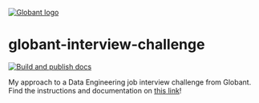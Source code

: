 [![Globant logo](https://mantimantilla.github.io/globant-interview-challenge/_static/logo.png)](https://www.globant.com/)

# globant-interview-challenge

[![Build and publish docs](https://github.com/MantiMantilla/globant-interview-challenge/actions/workflows/build_docs.yml/badge.svg)](https://github.com/MantiMantilla/globant-interview-challenge/actions/workflows/build_docs.yml)

My approach to a Data Engineering job interview challenge from Globant. Find the instructions and documentation on [this link](https://mantimantilla.github.io/globant-interview-challenge/)!
